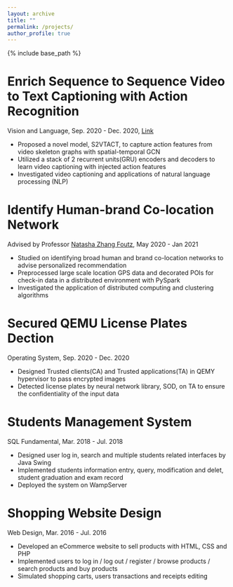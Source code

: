 ```yaml
---
layout: archive
title: ""
permalink: /projects/
author_profile: true
---
```

{% include base_path %}



Enrich Sequence to Sequence Video to Text Captioning with Action Recognition
===
Vision and Language, Sep. 2020 - Dec. 2020, [Link](https://github.com/stillarrow/S2VT_ACT)
* Proposed a novel model, S2VTACT,  to capture action features from video skeleton graphs with spatial-temporal GCN 
* Utilized a stack of 2 recurrent units(GRU) encoders and decoders to learn video captioning with injected action features
* Investigated video captioning and applications of natural language processing (NLP)

Identify Human-brand Co-location Network
===
Advised by Professor [Natasha Zhang Foutz](https://www.commerce.virginia.edu/faculty/ynf8a), May 2020 - Jan 2021

* Studied on identifying broad human and brand co-location networks to advise personalized recommendation
* Preprocessed large scale location GPS data and decorated POIs for check-in data in a distributed environment with PySpark 
*  Investigated the application of distributed computing and clustering algorithms



Secured QEMU License Plates Dection
===
Operating System,  Sep. 2020 - Dec. 2020
*  Designed Trusted clients(CA) and Trusted applications(TA) in QEMY hypervisor to pass encrypted images 
*  Detected license plates by neural network library, SOD, on TA to ensure the confidentiality of the input data

Students Management System
===
SQL Fundamental, Mar. 2018 - Jul. 2018
* Designed user log in, search and multiple students related interfaces by Java Swing 
* Implemented students information entry, query, modification and delet, student graduation and exam record
* Deployed the system on WampServer


Shopping Website Design
===
Web Design, Mar. 2016 - Jul. 2016
* Developed an eCommerce website to sell products with HTML, CSS and PHP
* Implemented users to log in / log out / register / browse products / search products and buy products
* Simulated shopping carts, users transactions and receipts editing
